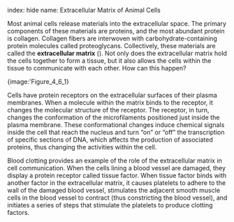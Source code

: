 index: hide
name: Extracellular Matrix of Animal Cells

Most animal cells release materials into the extracellular space. The primary components of these materials are proteins, and the most abundant protein is collagen. Collagen fibers are interwoven with carbohydrate-containing protein molecules called proteoglycans. Collectively, these materials are called the  **extracellular matrix** (). Not only does the extracellular matrix hold the cells together to form a tissue, but it also allows the cells within the tissue to communicate with each other. How can this happen?


{image:'Figure_4_6_1}
        

Cells have protein receptors on the extracellular surfaces of their plasma membranes. When a molecule within the matrix binds to the receptor, it changes the molecular structure of the receptor. The receptor, in turn, changes the conformation of the microfilaments positioned just inside the plasma membrane. These conformational changes induce chemical signals inside the cell that reach the nucleus and turn “on” or “off” the transcription of specific sections of DNA, which affects the production of associated proteins, thus changing the activities within the cell.

Blood clotting provides an example of the role of the extracellular matrix in cell communication. When the cells lining a blood vessel are damaged, they display a protein receptor called tissue factor. When tissue factor binds with another factor in the extracellular matrix, it causes platelets to adhere to the wall of the damaged blood vessel, stimulates the adjacent smooth muscle cells in the blood vessel to contract (thus constricting the blood vessel), and initiates a series of steps that stimulate the platelets to produce clotting factors.
